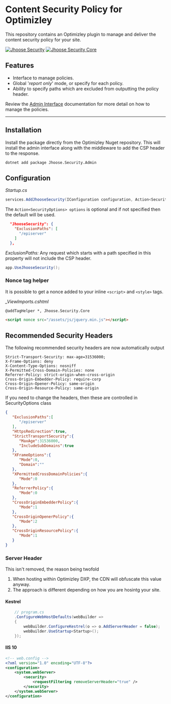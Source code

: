 # Content Security Policy for Optimizley

This repository contains an Optimizley plugin to manage and deliver the content security policy for your site.

[![Jhoose Security](https://github.com/andrewmarkham/contentsecuritypolicy/actions/workflows/build-jhoose-security.yml/badge.svg?branch=main)](https://github.com/andrewmarkham/contentsecuritypolicy/actions/workflows/build-jhoose-security.yml)
[![Jhoose Security Core](https://github.com/andrewmarkham/contentsecuritypolicy/actions/workflows/build-jhoose-security-core.yml/badge.svg?branch=main)](https://github.com/andrewmarkham/contentsecuritypolicy/actions/workflows/build-jhoose-security-core.yml)


## Features

- Interface to manage policies.
- Global '*report only*' mode, or specify for each policy.
- Ability to specify paths which are excluded from outputting the policy header.
  
Review the [Admin Interface](./documentation/admin-interface.md) documentation for more detail on how to manage the policies.

----

## Installation

Install the package directly from the Optimizley Nuget repository.  This will install the admin interface along with the middleware to add the CSP header to the response.  

``` 
dotnet add package Jhoose.Security.Admin
```

## Configuration

*Startup.cs*
``` c#
services.AddJhooseSecurity(IConfiguration configuration, Action<SecurityOptions> options = null);
```

The `Action<SecurityOptions> options` is optional and if not specified then the default will be used.

``` json
  "JhooseSecurity": {
    "ExclusionPaths": [
      "/episerver"
    ]
  },
```

*ExclusionPaths:* Any request which starts with a path specified in this property will not include the CSP header.

``` c#
app.UseJhooseSecurity();
```

### Nonce tag helper
It is possible to get a nonce added to your inline `<script>` and `<style>` tags.

*_ViewImports.cshtml*
```
@addTagHelper *, Jhoose.Security.Core
```

``` html
<script nonce src="/assets/js/jquery.min.js"></script>
```
## Recommended Security Headers

The following recommended security headers are now automatically output

```
Strict-Transport-Security: max-age=31536000;
X-Frame-Options: deny
X-Content-Type-Options: nosniff
X-Permitted-Cross-Domain-Policies: none
Referrer-Policy: strict-origin-when-cross-origin
Cross-Origin-Embedder-Policy: require-corp
Cross-Origin-Opener-Policy: same-origin
Cross-Origin-Resource-Policy: same-origin
```

If you need to change the headers, then these are controlled in SecurityOptions class

``` json
{
   "ExclusionPaths":[
      "/episerver"
   ],
   "HttpsRedirection":true,
   "StrictTransportSecurity":{
      "MaxAge":31536000,
      "IncludeSubDomains":true
   },
   "XFrameOptions":{
      "Mode":0,
      "Domain":""
   },
   "XPermittedCrossDomainPolicies":{
      "Mode":0
   },
   "ReferrerPolicy":{
      "Mode":0
   },
   "CrossOriginEmbedderPolicy":{
      "Mode":1
   },
   "CrossOriginOpenerPolicy":{
      "Mode":2
   },
   "CrossOriginResourcePolicy":{
      "Mode":1
   }
}
```

### Server Header
This isn't removed, the reason being twofold
1. When hosting within Optimizley DXP, the CDN will obfuscate this value anyway.
2. The approach is different depending on how you are hosintg your site.

#### Kestrel
``` c#
    // program.cs
    .ConfigureWebHostDefaults(webBuilder =>
    {
        webBuilder.ConfigureKestrel(o => o.AddServerHeader = false);
        webBuilder.UseStartup<Startup>();
    });
```

#### IIS 10
``` xml
<!-- web.config -->
<?xml version="1.0" encoding="UTF-8"?>
<configuration>
    <system.webServer>
        <security>
            <requestFiltering removeServerHeader="true" />
        </security>
    </system.webServer>
</configuration>
```